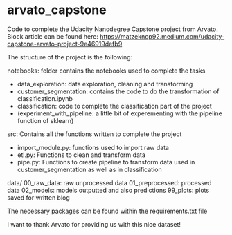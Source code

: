 # arvato_capstone

Code to complete the Udacity Nanodegree Capstone project from Arvato. Block article can be found here: https://matzeknop92.medium.com/udacity-capstone-arvato-project-9e46919defb9

The structure of the project is the following:

notebooks: folder contains the notebooks used to complete the tasks
  - data_exploration: data exploration, cleaning and transforming
  - customer_segmentation: contains the code to do the transformation of classification.ipynb
  - classification: code to complete the classification part of the project
  - (experiment_with_pipeline: a little bit of experementing with the pipeline function of sklearn)

src: Contains all the functions written to complete the project
  - import_module.py: functions used to import raw data
  - etl.py: Functions to clean and transform data
  - pipe.py: Functions to create pipeline to transform data used in customer_segmentation as well as in classification

data/
  00_raw_data: raw unprocessed data
  01_preprocessed: processed data
  02_models: models outputted and also predictions
  99_plots: plots saved for written blog

The necessary packages can be found within the requirements.txt file

I want to thank Arvato for providing us with this nice dataset!
